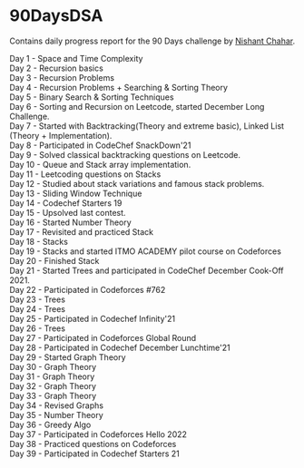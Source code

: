 # 90DaysDSA
Contains daily progress report for the 90 Days challenge by [Nishant Chahar](https://www.linkedin.com/in/chaharnishant11/).

Day 1 - Space and Time Complexity<br>
Day 2 - Recursion basics<br>
Day 3 - Recursion Problems<br>
Day 4 - Recursion Problems + Searching & Sorting Theory<br>
Day 5 - Binary Search & Sorting Techniques<br>
Day 6 - Sorting and Recursion on Leetcode, started December Long Challenge.<br>
Day 7 - Started with Backtracking(Theory and extreme basic), Linked List (Theory + Implementation).<br>
Day 8 - Participated in CodeChef SnackDown'21<br>
Day 9 - Solved classical backtracking questions on Leetcode.<br>
Day 10 - Queue and Stack array implementation.<br>
Day 11 - Leetcoding questions on Stacks<br>
Day 12 - Studied about stack variations and famous stack problems.<br>
Day 13 - Sliding Window Technique<br>
Day 14 - Codechef Starters 19<br>
Day 15 - Upsolved last contest.<br>
Day 16 - Started Number Theory<br>
Day 17 - Revisited and practiced Stack<br>
Day 18 - Stacks<br>
Day 19 - Stacks and started ITMO ACADEMY pilot course on Codeforces<br>
Day 20 - Finished Stack<br>
Day 21 - Started Trees and participated in CodeChef December Cook-Off 2021.<br>
Day 22 - Participated in Codeforces #762<br>
Day 23 - Trees<br>
Day 24 - Trees<br>
Day 25 - Participated in Codechef Infinity'21<br>
Day 26 - Trees<br>
Day 27 - Participated in Codeforces Global Round<br>
Day 28 - Participated in Codechef December Lunchtime'21<br>
Day 29 - Started Graph Theory<br>
Day 30 - Graph Theory<br>
Day 31 - Graph Theory<br>
Day 32 - Graph Theory<br>
Day 33 - Graph Theory<br>
Day 34 - Revised Graphs<br>
Day 35 - Number Theory<br>
Day 36 - Greedy Algo<br>
Day 37 - Participated in Codeforces Hello 2022<br>
Day 38 - Practiced questions on Codeforces<br>
Day 39 - Participated in Codechef Starters 21<br>

